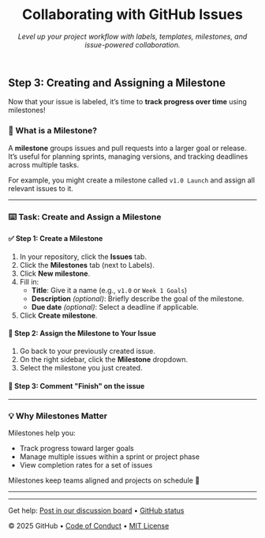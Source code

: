 <header>

<!--
  <<< Author notes: Course header >>>
  Include a 1280×640 image, course title in sentence case, and a concise description in emphasis.
  In your repository settings: enable template repository, add your 1280×640 social image, auto delete head branches.
  Add your open source license, GitHub uses MIT license.
-->

# Collaborating with GitHub Issues

_Level up your project workflow with labels, templates, milestones, and issue-powered collaboration._

</header>

## Step 3: Creating and Assigning a Milestone

Now that your issue is labeled, it’s time to **track progress over time** using milestones!

### 📅 What is a Milestone?

A **milestone** groups issues and pull requests into a larger goal or release. It’s useful for planning sprints, managing versions, and tracking deadlines across multiple tasks.

For example, you might create a milestone called `v1.0 Launch` and assign all relevant issues to it.

---

### :keyboard: Task: Create and Assign a Milestone

#### ✅ Step 1: Create a Milestone
1. In your repository, click the **Issues** tab.
2. Click the **Milestones** tab (next to Labels).
3. Click **New milestone**.
4. Fill in:
   - **Title**: Give it a name (e.g., `v1.0` or `Week 1 Goals`)
   - **Description** *(optional)*: Briefly describe the goal of the milestone.
   - **Due date** *(optional)*: Select a deadline if applicable.
5. Click **Create milestone**.

#### 📌 Step 2: Assign the Milestone to Your Issue
1. Go back to your previously created issue.
2. On the right sidebar, click the **Milestone** dropdown.
3. Select the milestone you just created.

#### 📌 Step 3: Comment "Finish" on the issue

---

### 💡 Why Milestones Matter

Milestones help you:
- Track progress toward larger goals
- Manage multiple issues within a sprint or project phase
- View completion rates for a set of issues

Milestones keep teams aligned and projects on schedule 🚀

---

<footer>

<!--
  <<< Author notes: Footer >>>
  Add a link to get support, GitHub status page, code of conduct, license link.
-->

---

Get help: [Post in our discussion board](https://github.com/orgs/skills/discussions/categories/review-pull-requests) &bull; [GitHub status](https://www.githubstatus.com/)

&copy; 2025 GitHub &bull; [Code of Conduct](https://www.contributor-covenant.org/version/2/1/code_of_conduct/code_of_conduct.md) &bull; [MIT License](https://gh.io/mit)

</footer>
